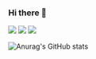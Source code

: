 ### Hi there 👋

<!--
**HDH914/HDH914** is a ✨ _special_ ✨ repository because its `README.md` (this file) appears on your GitHub profile.

Here are some ideas to get you started:

- 🔭 I’m currently working on ...
- 🌱 I’m currently learning ...
- 👯 I’m looking to collaborate on ...
- 🤔 I’m looking for help with ...
- 💬 Ask me about ...
- 📫 How to reach me: ...
- 😄 Pronouns: ...
- ⚡ Fun fact: ...
-->

<img src="https://img.shields.io/badge/HTML-E34F26?style=for-the-badge&logo=HTML5&logoColor=white"> <img src="https://img.shields.io/badge/CSS-1572B6?style=for-the-badge&logo=CSS3&logoColor=white"> <img src="https://img.shields.io/badge/JS-F7DF1E?style=for-the-badge&logo=JavaScript&logoColor=white">

<!-- 본문에 뱃지넣기 -->
<!-- 뱃지 사이트  https://simpleicons.org/ -->
<!-- <a href="버튼을 눌렀을 때 이동할 링크" target="_blank"><img src="https://img.shields.io/badge/instagram-배경색?style=뱃지모양&logo=로고&logoColor=로고색상"/></a> -->

<!-- stat 표시 -->
<!-- stat 사이트  https://github.com/anuraghazra/github-readme-stats/blob/master/themes/README.md -->
![Anurag's GitHub stats](https://github-readme-stats.vercel.app/api?username=HDH914&show_icons=true&theme=ocean_dark)

